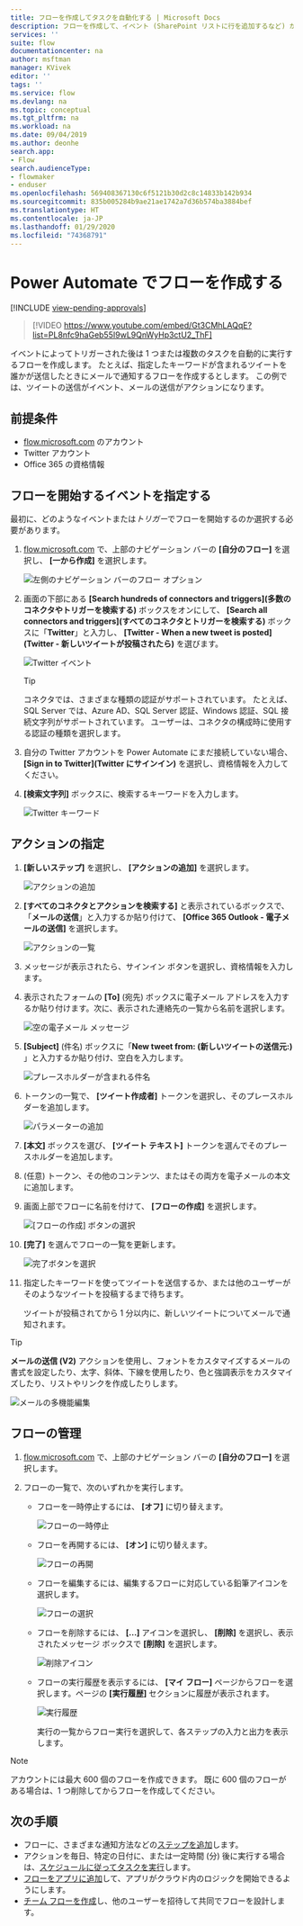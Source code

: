 ```yaml
---
title: フローを作成してタスクを自動化する | Microsoft Docs
description: フローを作成して、イベント (SharePoint リストに行を追加するなど) が発生したときに 1 つ以上のアクション (メールの送信など) を自動的に実行します。
services: ''
suite: flow
documentationcenter: na
author: msftman
manager: KVivek
editor: ''
tags: ''
ms.service: flow
ms.devlang: na
ms.topic: conceptual
ms.tgt_pltfrm: na
ms.workload: na
ms.date: 09/04/2019
ms.author: deonhe
search.app:
- Flow
search.audienceType:
- flowmaker
- enduser
ms.openlocfilehash: 569408367130c6f5121b30d2c8c14833b142b934
ms.sourcegitcommit: 835b005284b9ae21ae1742a7d36b574ba3884bef
ms.translationtype: HT
ms.contentlocale: ja-JP
ms.lasthandoff: 01/29/2020
ms.locfileid: "74368791"
---
```

# <a name="create-a-flow-in-power-automate"></a>Power Automate でフローを作成する
[!INCLUDE [view-pending-approvals](includes/cc-rebrand.md)]

> [!VIDEO https://www.youtube.com/embed/Gt3CMhLAQqE?list=PL8nfc9haGeb55I9wL9QnWyHp3ctU2_ThF]

イベントによってトリガーされた後は 1 つまたは複数のタスクを自動的に実行するフローを作成します。 たとえば、指定したキーワードが含まれるツイートを誰かが送信したときにメールで通知するフローを作成するとします。 この例では、ツイートの送信がイベント、メールの送信がアクションになります。

## <a name="prerequisites"></a>前提条件

* [flow.microsoft.com](https://flow.microsoft.com) のアカウント
* Twitter アカウント
* Office 365 の資格情報

## <a name="specify-an-event-to-start-the-flow"></a>フローを開始するイベントを指定する

最初に、どのようなイベントまたは*トリガー*でフローを開始するのか選択する必要があります。

1. [flow.microsoft.com](https://flow.microsoft.com) で、上部のナビゲーション バーの **[自分のフロー]** を選択し、 **[一から作成]** を選択します。

    ![左側のナビゲーション バーのフロー オプション](./media/get-started-logic-flow/create-logic-flow.png)
1. 画面の下部にある **[Search hundreds of connectors and triggers]\(多数のコネクタやトリガーを検索する\)** ボックスをオンにして、 **[Search all connectors and triggers]\(すべてのコネクタとトリガーを検索する\)** ボックスに「**Twitter**」と入力し、 **[Twitter - When a new tweet is posted]\(Twitter - 新しいツイートが投稿されたら\)** を選びます。

    ![Twitter イベント](./media/get-started-logic-flow/twitter-search.png)

   >[!TIP]
   >コネクタでは、さまざまな種類の認証がサポートされています。 たとえば、SQL Server では、Azure AD、SQL Server 認証、Windows 認証、SQL 接続文字列がサポートされています。 ユーザーは、コネクタの構成時に使用する認証の種類を選択します。

1. 自分の Twitter アカウントを Power Automate にまだ接続していない場合、 **[Sign in to Twitter]\(Twitter にサインイン\)** を選択し、資格情報を入力してください。

1. **[検索文字列]** ボックスに、検索するキーワードを入力します。

    ![Twitter キーワード](./media/get-started-logic-flow/twitter-keyword.png)

## <a name="specify-an-action"></a>アクションの指定

1. **[新しいステップ]** を選択し、 **[アクションの追加]** を選択します。

    ![アクションの追加](./media/get-started-logic-flow/add-action-icon.png)

1. **[すべてのコネクタとアクションを検索する]** と表示されているボックスで、「**メールの送信**」と入力するか貼り付けて、 **[Office 365 Outlook - 電子メールの送信]** を選択します。

    ![アクションの一覧](./media/get-started-logic-flow/send-email.png)

1. メッセージが表示されたら、サインイン ボタンを選択し、資格情報を入力します。

1. 表示されたフォームの **[To]** (宛先) ボックスに電子メール アドレスを入力するか貼り付けます。次に、表示された連絡先の一覧から名前を選択します。

    ![空の電子メール メッセージ](./media/get-started-logic-flow/blank-email.png)
1. **[Subject]** (件名) ボックスに「**New tweet from: (新しいツイートの送信元:)** 」と入力するか貼り付け、空白を入力します。

    ![プレースホルダーが含まれる件名](./media/get-started-logic-flow/message-token.png)
1. トークンの一覧で、 **[ツイート作成者]** トークンを選択し、そのプレースホルダーを追加します。

    ![パラメーターの追加](./media/get-started-logic-flow/add-parameter.png)
1. **[本文]** ボックスを選び、 **[ツイート テキスト]** トークンを選んでそのプレースホルダーを追加します。
1. (任意) トークン、その他のコンテンツ、またはその両方を電子メールの本文に追加します。
1. 画面上部でフローに名前を付けて、 **[フローの作成]** を選択します。

    ![[フローの作成] ボタンの選択](./media/get-started-logic-flow/create-button.png)
1. **[完了]** を選んでフローの一覧を更新します。

     ![完了ボタンを選択](./media/get-started-logic-flow/done-button.png)
1. 指定したキーワードを使ってツイートを送信するか、または他のユーザーがそのようなツイートを投稿するまで待ちます。

     ツイートが投稿されてから 1 分以内に、新しいツイートについてメールで通知されます。

> [!TIP]
> **メールの送信 (V2)** アクションを使用し、フォントをカスタマイズするメールの書式を設定したり、太字、斜体、下線を使用したり、色と強調表示をカスタマイズしたり、リストやリンクを作成したりします。

![メールの多機能編集](media/get-started-logic-flow/email-rich-text.png)

## <a name="manage-a-flow"></a>フローの管理

1. [flow.microsoft.com](https://flow.microsoft.com) で、上部のナビゲーション バーの **[自分のフロー]** を選択します。
1. フローの一覧で、次のいずれかを実行します。

   * フローを一時停止するには、 **[オフ]** に切り替えます。

       ![フローの一時停止](./media/get-started-logic-flow/pause-flow.png)
   * フローを再開するには、 **[オン]** に切り替えます。

       ![フローの再開](./media/get-started-logic-flow/resume-flow.png)
   * フローを編集するには、編集するフローに対応している鉛筆アイコンを選択します。

       ![フローの選択](./media/get-started-logic-flow/select-flow.png)
   * フローを削除するには、 **[...]** アイコンを選択し、 **[削除]** を選択し、表示されたメッセージ ボックスで **[削除]** を選択します。

       ![削除アイコン](./media/get-started-logic-flow/delete-icon.png)
   * フローの実行履歴を表示するには、 **[マイ フロー]** ページからフローを選択します。ページの **[実行履歴]** セクションに履歴が表示されます。

       ![実行履歴](./media/get-started-logic-flow/run-history.png)

     実行の一覧からフロー実行を選択して、各ステップの入力と出力を表示します。

> [!NOTE]
> アカウントには最大 600 個のフローを作成できます。 既に 600 個のフローがある場合は、1 つ削除してからフローを作成してください。
>
>

## <a name="next-steps"></a>次の手順

* フローに、さまざまな通知方法などの[ステップを追加](multi-step-logic-flow.md)します。
* アクションを毎日、特定の日付に、または一定時間 (分) 後に実行する場合は、[スケジュールに従ってタスクを実行](run-scheduled-tasks.md)します。
* [フローをアプリに追加](https://powerapps.microsoft.com/tutorials/using-logic-flows/)して、アプリがクラウド内のロジックを開始できるようにします。
* [チーム フローを作成](create-team-flows.md)し、他のユーザーを招待して共同でフローを設計します。
